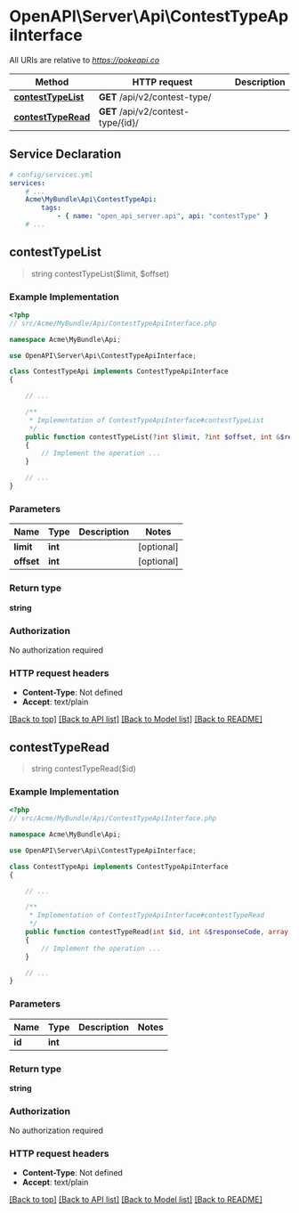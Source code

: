 # OpenAPI\Server\Api\ContestTypeApiInterface

All URIs are relative to *https://pokeapi.co*

Method | HTTP request | Description
------------- | ------------- | -------------
[**contestTypeList**](ContestTypeApiInterface.md#contestTypeList) | **GET** /api/v2/contest-type/ | 
[**contestTypeRead**](ContestTypeApiInterface.md#contestTypeRead) | **GET** /api/v2/contest-type/{id}/ | 


## Service Declaration
```yaml
# config/services.yml
services:
    # ...
    Acme\MyBundle\Api\ContestTypeApi:
        tags:
            - { name: "open_api_server.api", api: "contestType" }
    # ...
```

## **contestTypeList**
> string contestTypeList($limit, $offset)



### Example Implementation
```php
<?php
// src/Acme/MyBundle/Api/ContestTypeApiInterface.php

namespace Acme\MyBundle\Api;

use OpenAPI\Server\Api\ContestTypeApiInterface;

class ContestTypeApi implements ContestTypeApiInterface
{

    // ...

    /**
     * Implementation of ContestTypeApiInterface#contestTypeList
     */
    public function contestTypeList(?int $limit, ?int $offset, int &$responseCode, array &$responseHeaders): array|object|null
    {
        // Implement the operation ...
    }

    // ...
}
```

### Parameters

Name | Type | Description  | Notes
------------- | ------------- | ------------- | -------------
 **limit** | **int**|  | [optional]
 **offset** | **int**|  | [optional]

### Return type

**string**

### Authorization

No authorization required

### HTTP request headers

 - **Content-Type**: Not defined
 - **Accept**: text/plain

[[Back to top]](#) [[Back to API list]](../../README.md#documentation-for-api-endpoints) [[Back to Model list]](../../README.md#documentation-for-models) [[Back to README]](../../README.md)

## **contestTypeRead**
> string contestTypeRead($id)



### Example Implementation
```php
<?php
// src/Acme/MyBundle/Api/ContestTypeApiInterface.php

namespace Acme\MyBundle\Api;

use OpenAPI\Server\Api\ContestTypeApiInterface;

class ContestTypeApi implements ContestTypeApiInterface
{

    // ...

    /**
     * Implementation of ContestTypeApiInterface#contestTypeRead
     */
    public function contestTypeRead(int $id, int &$responseCode, array &$responseHeaders): array|object|null
    {
        // Implement the operation ...
    }

    // ...
}
```

### Parameters

Name | Type | Description  | Notes
------------- | ------------- | ------------- | -------------
 **id** | **int**|  |

### Return type

**string**

### Authorization

No authorization required

### HTTP request headers

 - **Content-Type**: Not defined
 - **Accept**: text/plain

[[Back to top]](#) [[Back to API list]](../../README.md#documentation-for-api-endpoints) [[Back to Model list]](../../README.md#documentation-for-models) [[Back to README]](../../README.md)


